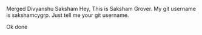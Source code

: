 Merged Divyanshu Saksham
Hey,
This is Saksham Grover.
My git username 
is sakshamcygrp.
Just tell me your
git username.

Ok done
